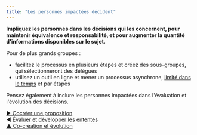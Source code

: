 ```yaml
---
title: "Les personnes impactées décident"
---
```



**Impliquez les personnes dans les décisions qui les concernent, pour maintenir équivalence et responsabilité, et pour augmenter la quantité d'informations disponibles sur le sujet.**

Pour de plus grands groupes :

- facilitez le processus en plusieurs étapes et créez des sous-groupes, qui sélectionneront des délégués
- utilisez un outil en ligne et mener un processus asynchrone, [limité dans le temps](timebox-activities.html) et par étapes

Pensez également à inclure les personnes impactées dans l'évaluation et l'évolution des décisions.

[&#9654; Cocréer une proposition](co-create-proposals.html)<br/>[&#9664; Évaluer et développer les ententes](evaluate-and-evolve-agreements.html)<br/>[&#9650; Co-création et évolution](co-creation-and-evolution.html)


